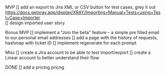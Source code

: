 MVP
[] add an export to Jira XML or CSV button for test cases, grey it out
    https://docs.getxray.app/display/XRAY/Importing+Manual+Tests+using+Test+Case+Importer  
[] design imported user story

Bonus MVP
[] implement a "Join the beta" feature - a simple pre filled email to our personal email addresses
[] add a page with the history of requests, hashmap with ticket ID
[] implement regenerate for each prompt

Misc 
[] create a Jira account to be able to test import/export
[] create a Linear account to better understand their flow

DONE
[] add a pricing pricng
